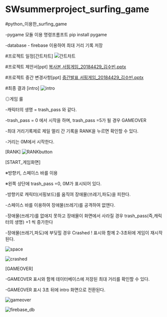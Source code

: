 # SWsummerproject_surfing_game

#python_이용한_surfing_game


-pygame 모듈 이용
명령프롬프트 pip install pygame

-database - firebase 이용하여 최대 거리 기록 저장

#프로젝트 일정[간트차트]
![간트차트](https://user-images.githubusercontent.com/43884708/125405738-ffe94300-e3f2-11eb-86b8-ffadfc26b224.JPG)

#프로젝트 제안서[ppt]
[복사본 서핑게임_20184429_김수빈.pptx](https://github.com/tabss2003/SWsummerproject_surfing_game/files/6806544/_20184429_.pptx)


#프로젝트 중간 변경사항[ppt]
[중간발표 서핑게임_20184429_김수빈.pptx](https://github.com/tabss2003/SWsummerproject_surfing_game/files/6837885/_20184429_.pptx)

#최종 결과
[intro]
![intro](https://user-images.githubusercontent.com/43884708/126646679-1e684251-70d6-495c-a992-51f657dd2a24.JPG)

◎게임 룰

-캐릭터의 생명 = trash_pass 와 같다.

-trash_pass = 0 에서 시작을 하며, trash_pass =5가 될 경우 GAMEOVER

-최대 거리기록제로 제일 멀리 간 기록을 RANK을 누르면 확인할 수 있다.

-거리는 0M에서 시작한다.


[RANK]
![RANKbutton](https://user-images.githubusercontent.com/43884708/126647793-0ce72f71-23e2-4cad-b672-0253b651f5e6.JPG)


[START_게임화면]

※방향키, 스페이스 바를 이용

※왼쪽 상단에 trash_pass =0, 0M가 표시되어 있다.

-방향키로 캐릭터(서핑보드)를 움직여 장애물(쓰레기,파도)을 피한다.

-스페이스 바를 이용하여 장애물(쓰레기)를 공격하여 없앤다.

-장애물(쓰레기)를 없애지 못하고 장애물이 화면에서 사라질 경우 trash_pass(즉,캐릭터의 생명) +1 씩 증가한다

-장애물(쓰레기,파도)에 부딪힐 경우 Crashed ! 표시와 함께 2-3초뒤에 게임이 재시작된다.

![space](https://user-images.githubusercontent.com/43884708/126646755-4e5421dd-2801-4cbe-9362-22a4f81ae067.JPG)


![crashed](https://user-images.githubusercontent.com/43884708/126648178-a187569f-2535-455c-8659-6570613622f5.JPG)

[GAMEOVER]

-GAMEOVER 표시와 함께 데이터베이스에 저장된 최대 거리를 확인할 수 있다.

-GAMEOVER 표시 3초 뒤에 intro 화면으로 전환된다.

![gameover](https://user-images.githubusercontent.com/43884708/126647966-6738e907-9363-4e04-b510-8632845113e8.JPG)


![firebase_db](https://user-images.githubusercontent.com/43884708/126647983-a9f7a7b3-bb0d-457a-889f-7d9257c8ce5c.JPG)

